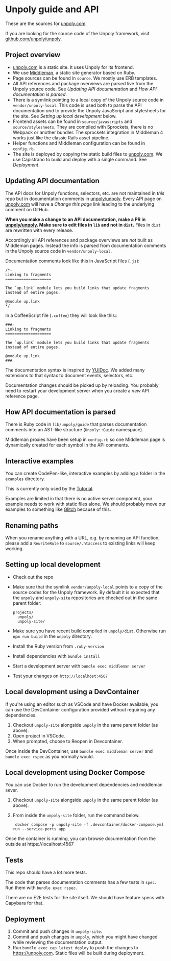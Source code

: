 # Unpoly guide and API

These are the sources for [unpoly.com](https://unpoly.com).

If you are looking for the source code of the Unpoly framework, visit [github.com/unpoly/unpoly](https://github.com/unpoly/unpoly).


## Project overview

- [unpoly.com](https://unpoly.com) is a static site. It uses Unpoly for its frontend.
- We use [Middleman](https://middlemanapp.com/), a static site generator based on Ruby. 
- Page sources can be found in `source`. We mostly use ERB templates.
- All API references and package overviews are parsed live from the Unpoly source code. See *Updating API documentation* and *How API documentation is parsed*.
- There is a symlink pointing to a local copy of the Unpoly source code in `vendor/unpoly-local`. This code is used both to parse the API documentation *and* to provide the Unpoly JavaScript and stylesheets for the site. See *Setting up local development* below.
- Frontend assets can be found in `source/javascripts` and `source/stylesheets`. They are compiled with Sprockets, there is no Webpack or another bundler. The sprockets integration in Middleman 4 works just like the classic Rails asset pipeline.
- Helper functions and Middleman configuration can be found in `config.rb`.
- The site is deployed by copying the static build files to [unpoly.com](https://unpoly.com).  We use Capistrano to build and deploy with a single command. See *Deployment*.
  

## Updating API documentation

The API docs for Unpoly functions, selectors, etc. are not maintained in *this* repo but in documentation comments in [unpoly/unpoly](https://github.com/unpoly/unpoly). Every API page on [unpoly.com](https://unpoly.com) will have a *Change this page* link leading to the underlying comment on GitHub.

**When you make a change to an API documentation, make a PR in [unpoly/unpoly](https://github.com/unpoly/unpoly). Make sure to edit files in `lib` and not in `dist`.** Files in `dist` are rewritten with every release.

Accordingly all API references and package overviews are *not* built as Middleman pages. Instead the info is parsed from documentation comments in the Unpoly source code in `vendor/unpoly-local`.

Documentation comments look like this in JavaScript files (`.js`):

```
/*-
Linking to fragments
====================

The `up.link` module lets you build links that update fragments instead of entire pages.

@module up.link
*/
```

In a CoffeeScript file (`.coffee`) they will look like this::

```
###-
Linking to fragments
====================

The `up.link` module lets you build links that update fragments instead of entire pages.

@module up.link
###
```

The documentation syntax is inspired by [YUIDoc](http://yui.github.io/yuidoc/syntax/). We added many extensions to that syntax to document events, selectors, etc.

Documentation changes should be picked up by reloading. You probably need to restart your development server when you create a *new* API reference page.


## How API documentation is parsed

There is Ruby code in `lib/unpoly/guide` that parses documentation comments into an AST-like structure (`Unpoly::Guide` namespace).

Middleman proxies have been setup in `config.rb` so one Middleman page is dynamically created for each symbol in the API comments.



## Interactive examples

You can create CodePen-like, interactive examples by adding a folder in the `examples` directory.

This is currently only used by the [Tutorial](https://unpoly.com/tutorial).

Examples are limited in that there is no active server component, your example needs to work with static files alone. We should probably move our examples to something like [Glitch](https://glitch.com/) because of this.


## Renaming paths

When you rename anything with a URL, e.g. by renaming an API function, please add a `RewriteRule` to `source/.htaccess` to existing links will keep working.


## Setting up local development

- Check out the repo
- Make sure that the symlink `vendor/unpoly-local` points to a copy  of the source codes for the Unpoly framework. By default it is expected
  that the `unpoly` and `unpoly-site` repositories are checked out in the same parent folder:
  
      projects/
        unpoly/
        unpoly-site/

- Make sure you have recent build compiled in `unpoly/dist`. Otherwise run `npm run build` in the `unpoly` directory.
- Install the Ruby version from `.ruby-version`
- Install dependencies with `bundle install`
- Start a development server with `bundle exec middleman server`
- Test your changes on `http://localhost:4567`

## Local development using a DevContainer

If you're using an editor such as VSCode and have Docker available, you can use the DevContainer configuration provided without requiring any dependencies.

1. Checkout `unpoly-site` alongside `unpoly` in the same parent folder (as above).
2. Open project in VSCode.
3. When prompted, choose to Reopen in Devcontainer.

Once inside the DevContainer, use `bundle exec middleman server` and `bundle exec rspec` as you normally would.


## Local development using Docker Compose

You can use Docker to run the development dependencies and middleman sever.

1. Checkout `unpoly-site` alongside `unpoly` in the same parent folder (as above).
2. From inside the `unpoly-site` folder, run the command below.

        docker compose -p unpoly-site -f .devcontainer/docker-compose.yml run --service-ports app

Once the container is running, you can browse documentation from the outside at https://localhost:4567

## Tests

This repo should have a lot more tests.

The code that parses documentation comments has a few tests in `spec`.\
Run them with `bundle exec rspec`.

There are no E2E tests for the site itself. We should have feature specs with Capybara for that.


## Deployment

1. Commit and push changes in `unpoly-site`.
2. Commit and push changes in `unpoly`, which you might have changed while reviewing the documentation output.
3. Run `bundle exec cap latest deploy` to push the changes to <https://unpoly.com>. Static files will be built during deployment.

